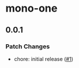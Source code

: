 # mono-one

## 0.0.1

### Patch Changes

- chore: initial release ([#1](https://github.com/jsrepojs/example-monorepo/pull/1))
